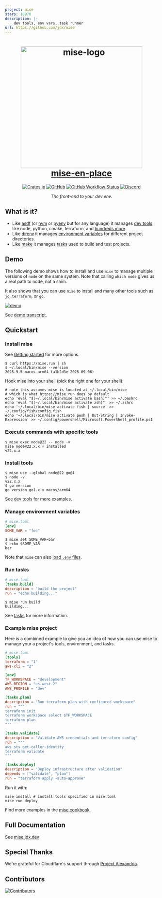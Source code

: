 ```yaml
---
project: mise
stars: 18970
description: |-
    dev tools, env vars, task runner
url: https://github.com/jdx/mise
---
```


<div align="center">
<h1><a href="https://mise.jdx.dev">
  <img src="https://github.com/jdx/mise/assets/216188/27a8ea18-9383-4d86-a445-305b9a6248c1" alt="mise-logo" width="400" /><br />
  mise-en-place
</a></h1>
<!-- <a href="https://mise.jdx.dev"><picture> -->
<!--   <source media="(prefers-color-scheme: dark)" width="617" srcset="./docs/logo-dark@2x.png"> -->
<!--   <img alt="mise logo" width="617" src="./docs/logo-light@2x.png"> -->
<!-- </picture></a> -->
<a href="https://crates.io/crates/mise"><img alt="Crates.io" src="https://img.shields.io/crates/v/mise?style=for-the-badge"></a>
<a href="https://github.com/jdx/mise/blob/main/LICENSE"><img alt="GitHub" src="https://img.shields.io/github/license/jdx/mise?color=%2344CC11&style=for-the-badge"></a>
<a href="https://github.com/jdx/mise/actions/workflows/test.yml"><img alt="GitHub Workflow Status" src="https://img.shields.io/github/actions/workflow/status/jdx/mise/test.yml?style=for-the-badge"></a>
<a href="https://discord.gg/mABnUDvP57"><img alt="Discord" src="https://img.shields.io/discord/1066429325269794907?color=%23738ADB&style=for-the-badge"></a>
<p><em>The front-end to your dev env.</em></p>
</div>

## What is it?

- Like [asdf](https://asdf-vm.com) (or [nvm](https://github.com/nvm-sh/nvm) or [pyenv](https://github.com/pyenv/pyenv) but for any language) it manages [dev tools](https://mise.jdx.dev/dev-tools/) like node, python, cmake, terraform, and [hundreds more](https://mise.jdx.dev/registry.html).
- Like [direnv](https://github.com/direnv/direnv) it manages [environment variables](https://mise.jdx.dev/environments/) for different project directories.
- Like [make](https://www.gnu.org/software/make/manual/make.html) it manages [tasks](https://mise.jdx.dev/tasks/) used to build and test projects.

## Demo

The following demo shows how to install and use `mise` to manage multiple versions of `node` on the same system.
Note that calling `which node` gives us a real path to node, not a shim.

It also shows that you can use `mise` to install and many other tools such as `jq`, `terraform`, or `go`.

[![demo](./docs/tapes/demo.gif)](https://mise.jdx.dev/demo.html)

See [demo transcript](https://mise.jdx.dev/demo.html).

## Quickstart

### Install mise

See [Getting started](https://mise.jdx.dev/getting-started.html) for more options.

```sh-session
$ curl https://mise.run | sh
$ ~/.local/bin/mise --version
2025.9.5 macos-arm64 (a1b2d3e 2025-09-06)
```

Hook mise into your shell (pick the right one for your shell):

```sh-session
# note this assumes mise is located at ~/.local/bin/mise
# which is what https://mise.run does by default
echo 'eval "$(~/.local/bin/mise activate bash)"' >> ~/.bashrc
echo 'eval "$(~/.local/bin/mise activate zsh)"' >> ~/.zshrc
echo '~/.local/bin/mise activate fish | source' >> ~/.config/fish/config.fish
echo '~/.local/bin/mise activate pwsh | Out-String | Invoke-Expression' >> ~/.config/powershell/Microsoft.PowerShell_profile.ps1
```

### Execute commands with specific tools

```sh-session
$ mise exec node@22 -- node -v
mise node@22.x.x ✓ installed
v22.x.x
```

### Install tools

```sh-session
$ mise use --global node@22 go@1
$ node -v
v22.x.x
$ go version
go version go1.x.x macos/arm64
```

See [dev tools](https://mise.jdx.dev/dev-tools/) for more examples.

### Manage environment variables

```toml
# mise.toml
[env]
SOME_VAR = "foo"
```

```sh-session
$ mise set SOME_VAR=bar
$ echo $SOME_VAR
bar
```

Note that `mise` can also [load `.env` files](https://mise.jdx.dev/environments/#env-directives).

### Run tasks

```toml
# mise.toml
[tasks.build]
description = "build the project"
run = "echo building..."
```

```sh-session
$ mise run build
building...
```

See [tasks](https://mise.jdx.dev/tasks/) for more information.

### Example mise project

Here is a combined example to give you an idea of how you can use mise to manage your a project's tools, environment, and tasks.

```toml
# mise.toml
[tools]
terraform = "1"
aws-cli = "2"

[env]
TF_WORKSPACE = "development"
AWS_REGION = "us-west-2"
AWS_PROFILE = "dev"

[tasks.plan]
description = "Run terraform plan with configured workspace"
run = """
terraform init
terraform workspace select $TF_WORKSPACE
terraform plan
"""

[tasks.validate]
description = "Validate AWS credentials and terraform config"
run = """
aws sts get-caller-identity
terraform validate
"""

[tasks.deploy]
description = "Deploy infrastructure after validation"
depends = ["validate", "plan"]
run = "terraform apply -auto-approve"
```

Run it with:

```sh-session
mise install # install tools specified in mise.toml
mise run deploy
```

Find more examples in the [mise cookbook](https://mise.jdx.dev/mise-cookbook/).

## Full Documentation

See [mise.jdx.dev](https://mise.jdx.dev)

## Special Thanks

We're grateful for Cloudflare's support through [Project Alexandria](https://www.cloudflare.com/lp/project-alexandria/).

## Contributors

[![Contributors](https://contrib.rocks/image?repo=jdx/mise)](https://github.com/jdx/mise/graphs/contributors)

